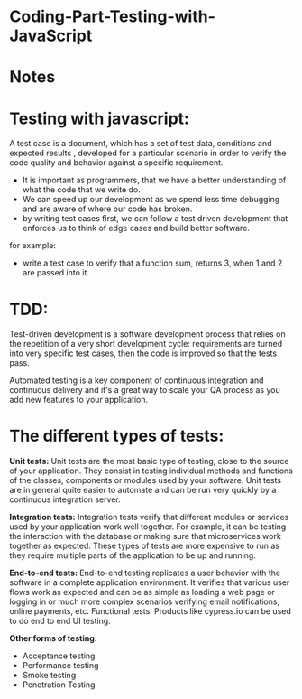 # Coding-Part-Testing-with-JavaScript


# Notes

# Testing with javascript: 

A test case is a document, which has a set of test data, conditions and expected results , developed for a particular scenario in order to verify the code quality and behavior against a specific requirement.

 - It is important as programmers, that we have a better understanding of what the code that we write do.
 - We can speed up our development as we spend less time debugging and are aware of where our code has broken.
 - by writing test cases first, we can follow a test driven development that enforces us to think of edge cases and build better software.

for example:
 - write a test case to verify that a function sum, returns 3, when 1 and 2 are passed into it.

# TDD: 
Test-driven development is a software development process that relies on the repetition of a very short development cycle: requirements are turned into very specific test cases, then the code is improved so that the tests pass.

Automated testing is a key component of continuous integration and continuous delivery and it's a great way to scale your QA process as you add new features to your application.

# The different types of tests:

**Unit tests:** 
Unit tests are the most basic type of testing, close to the source of your application. They consist in testing individual methods and functions of the classes, components or modules used by your software. Unit tests are in general quite easier to automate and can be run very quickly by a continuous integration server.

**Integration tests:** 
Integration tests verify that different modules or services used by your application work well together. For example, it can be testing the interaction with the database or making sure that microservices work together as expected. These types of tests are more expensive to run as they require multiple parts of the application to be up and running.

**End-to-end tests:** 
End-to-end testing replicates a user behavior with the software in a complete application environment. It verifies that various user flows work as expected and can be as simple as loading a web page or logging in or much more complex scenarios verifying email notifications, online payments, etc. Functional tests. Products like cypress.io can be used to do end to end UI testing.

**Other forms of testing:**
 - Acceptance testing
 - Performance testing
 - Smoke testing
 - Penetration Testing
